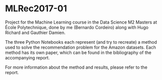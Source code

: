 # MLRec2017-01
Project for the Machine Learning course in the Data Science M2 Masters at École Polytechnique, done by me (Bernardo Cordeiro) along with Hugo Richard and Gauthier Damien.

The three Python Notebooks each represent (and try to recreate) a method used to solve the recommendation problem for the Amazon datasets. Each method has its own paper, which can be found in the bibliography of the accompanying report.

For more information about the method and results, please refer to the report.
